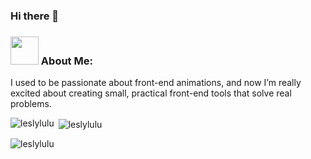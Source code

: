### Hi there 👋
### <img src="https://github.com/TheDudeThatCode/TheDudeThatCode/blob/master/Assets/Developer.gif" width="45px"> About Me:
I used to be passionate about front-end animations, and now I’m really excited about creating small, practical front-end tools that solve real problems.

<p><img align="left" src="https://github-readme-stats.vercel.app/api/top-langs?username=leslylulu&show_icons=true&locale=en&layout=compact" alt="leslylulu" /></p>

<p>&nbsp;<img align="center" src="https://github-readme-stats.vercel.app/api?username=leslylulu&show_icons=true&locale=en" alt="leslylulu" /></p>

<p><img align="center" src="https://github-readme-streak-stats.herokuapp.com/?user=leslylulu&" alt="leslylulu" /></p>
